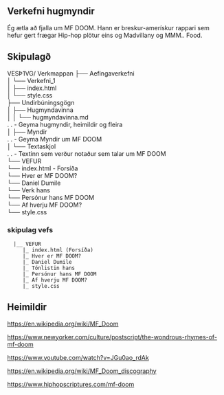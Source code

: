 ## Verkefni hugmyndir  

Ég ætla að fjalla um MF DOOM. Hann er breskur-amerískur rappari sem hefur gert frægar Hip-hop plötur eins og Madvillany og MMM.. Food. 

## Skipulagð

VESÞ1VG/  Verkmappan
├── Aefingaverkefni  
│   └── Verkefni_1  
│       ├── index.html  
│       └── style.css  
├── Undirbúningsgögn  
│   ├── Hugmyndavinna   
│   │   └── hugmyndavinna.md  
.   .   - Geyma hugmyndir, heimildir og fleira  
│   ├── Myndir   
.   .   - Geyma Myndir um MF DOOM  
│   └── Textaskjol   
.   .   - Textinn sem verður notaður sem talar um MF DOOM  
└── VEFUR   
    └── index.html - Forsíða  
    └── Hver er MF DOOM?  
    └── Daniel Dumile  
    └── Verk hans  
    └── Persónur hans MF DOOM  
    └── Af hverju MF DOOM?  
    └── style.css


### skipulag vefs
      |__ VEFUR 
         |_ index.html (Forsíða)
         |_ Hver er MF DOOM?
         |_ Daniel Dumile
         |_ Tónlistin hans
         |_ Persónur hans MF DOOM
         |_ Af hverju MF DOOM?
         |_ style.css

## Heimildir  
https://en.wikipedia.org/wiki/MF_Doom

https://www.newyorker.com/culture/postscript/the-wondrous-rhymes-of-mf-doom

https://www.youtube.com/watch?v=JGu0ao_rdAk

https://en.wikipedia.org/wiki/MF_Doom_discography

https://www.hiphopscriptures.com/mf-doom




